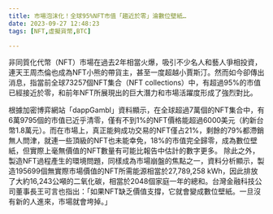 ```yaml
---
title: 市場泡沫化！全球95%NFT市值「趨近於零」淪數位壁紙…
date: 2023-09-27 12:48:23
tags: [NFT,虛擬貨幣,BTC]

---
```

<meta></meta>
非同質化代幣（NFT）市場在過去2年相當火爆，吸引不少名人和藝人爭相投資，連天王周杰倫也成為NFT小熊的帶貨主，甚至一度超越小賈斯汀。然而如今卻傳出消息，指當前全球73257個NFT集合（NFT collections）中，有超過95%的市值已經接近於零，和前年NFT所展現出的巨大潛力和市場活躍度形成了強烈對比。
<!--more-->
根據加密博弈網站「dappGambl」資料顯示，在全球超過7萬個的NFT集合中，有6萬9795個的市值已近乎清零，僅有不到1%的NFT價格能超過6000美元（約新台幣1.8萬元）。而在市場上，真正能夠成功交易的NFT僅占21%，剩餘的79%都滯銷無人問津，就連一些頂級的NFT也未能幸免，18%的市值完全歸零，成為數位壁紙，但實際上毫無價值的NFT數量有可能比報告中估計的數字更多。
除此之外，製造NFT過程產生的環境問題，同樣成為市場崩盤的焦點之一，資料分析顯示，製造195699個無實際市場價值的NFT所需能源相當於27,789,258 kWh，因此排放了大約16,243公噸的二氧化碳，相當於2048個家庭一年的總和。台灣金融科技公司董事長王可言也指出：「如果NFT缺乏價值支撐，它就會變成數位壁紙。一旦沒有新的人進來，市場就會垮掉。」